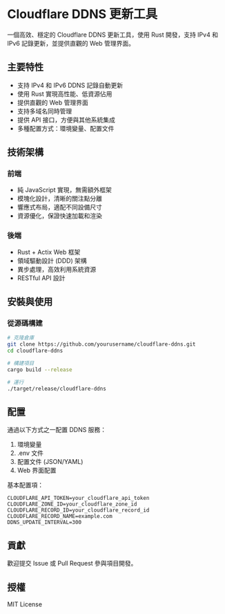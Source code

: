 # Cloudflare DDNS 更新工具

一個高效、穩定的 Cloudflare DDNS 更新工具，使用 Rust 開發，支持 IPv4 和 IPv6 記錄更新，並提供直觀的 Web 管理界面。

## 主要特性

- 支持 IPv4 和 IPv6 DDNS 記錄自動更新
- 使用 Rust 實現高性能、低資源佔用
- 提供直觀的 Web 管理界面
- 支持多域名同時管理
- 提供 API 接口，方便與其他系統集成
- 多種配置方式：環境變量、配置文件

## 技術架構

### 前端

- 純 JavaScript 實現，無需額外框架
- 模塊化設計，清晰的關注點分離
- 響應式布局，適配不同設備尺寸
- 資源優化，保證快速加載和渲染

### 後端

- Rust + Actix Web 框架
- 領域驅動設計 (DDD) 架構
- 異步處理，高效利用系統資源
- RESTful API 設計

## 安裝與使用

### 從源碼構建

```bash
# 克隆倉庫
git clone https://github.com/yourusername/cloudflare-ddns.git
cd cloudflare-ddns

# 構建項目
cargo build --release

# 運行
./target/release/cloudflare-ddns
```

## 配置

通過以下方式之一配置 DDNS 服務：

1. 環境變量
2. .env 文件
3. 配置文件 (JSON/YAML)
4. Web 界面配置

基本配置項：

```
CLOUDFLARE_API_TOKEN=your_cloudflare_api_token
CLOUDFLARE_ZONE_ID=your_cloudflare_zone_id
CLOUDFLARE_RECORD_ID=your_cloudflare_record_id
CLOUDFLARE_RECORD_NAME=example.com
DDNS_UPDATE_INTERVAL=300
```

## 貢獻

歡迎提交 Issue 或 Pull Request 參與項目開發。

## 授權

MIT License 